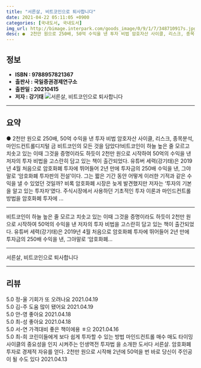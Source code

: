 ```yaml
---
title: "서른살, 비트코인으로 퇴사합니다"
date: 2021-04-22 05:11:05 +0900
categories: [국내도서, 국내도서]
img_url: http://bimage.interpark.com/goods_image/0/9/1/7/348710917s.jpg
desc: ●  2천만 원으로 250배, 50억 수익을 낸 투자 비법 암호자산 사이클, 리스크, 종목분석, 마인드컨트롤디지털 금 비트코인의 모든 것을 담았다!비트코인이 하늘 높은 줄 모르고 치솟고 있는 이때 그것을 증명이라도 하듯이 2천만 원으로 시작하여 50억의 수익을 낸 저자의 투자 비법을 고스란히 담고 있는 
---
```


## **정보**

- **ISBN : 9788957821367**
- **출판사 : 국일증권경제연구소**
- **출판일 : 20210415**
- **저자 : 강기태**
![서른살, 비트코인으로 퇴사합니다](http://bimage.interpark.com/goods_image/0/9/1/7/348710917s.jpg)

------



## **요약**

●  2천만 원으로 250배, 50억 수익을 낸 투자 비법 암호자산 사이클, 리스크, 종목분석, 마인드컨트롤디지털 금 비트코인의 모든 것을 담았다!비트코인이 하늘 높은 줄 모르고 치솟고 있는 이때 그것을 증명이라도 하듯이 2천만 원으로 시작하여 50억의 수익을 낸 저자의 투자 비법을 고스란히 담고 있는 책이 출간되었다. 유튜버 세력(강기태)은 2019년 4월 처음으로 암호화폐 투자에 뛰어들어 2년 만에 투자금의 250배 수익을 낸, 그야말로 ‘암호화폐 투자판의 전설’이다. 그는 짧은 기간 동안 어떻게 이러한 기적과 같은 수익을 낼 수 있었던 것일까? 비록 암호화폐 시장은 늦게 발견했지만 저자는 ‘투자의 기본을 알고 있는 투자자’였다. 주식시장에서 사용하던 기초적인 투자 이론과 마인드컨트롤 방법을 암호화폐 투자에 ...

------

비트코인이 하늘 높은 줄 모르고 치솟고 있는 이때 그것을 증명이라도 하듯이 2천만 원으로 시작하여 50억의 수익을 낸 저자의 투자 비법을 고스란히 담고 있는 책이 출간되었다.
유튜버 세력(강기태)은 2019년 4월 처음으로 암호화폐 투자에 뛰어들어 2년 만에 투자금의 250배 수익을 낸, 그야말로 ‘암호화폐... 

------


서른살, 비트코인으로 퇴사합니다 

------


## **리뷰** 

5.0 정-울 기회가 또 오려나요 2021.04.19 <br/>5.0 김-주 도움 많이 됐어요 2021.04.19 <br/>5.0 안-영 좋아요 2021.04.18 <br/>5.0 최-성 좋아요 2021.04.18 <br/>5.0 서-연 가격대비 좋은 책이에용 ㅎ으 2021.04.16 <br/>5.0 최-희 코린이들에게 보다 쉽게 투자할 수 있는 방법 마인드컨트롤 매수 매도 타이밍 사이클의 중요성을 인지 시켜주는 인생역전 투자법 을 소개한 도서다 서른살. 암호화폐 투자로 경제적 자유를 얻다. 2천만 원으로 시작해 2년에 50억을 번 바로 당신이 주인공이 될 수도 있다 2021.04.13 <br/>